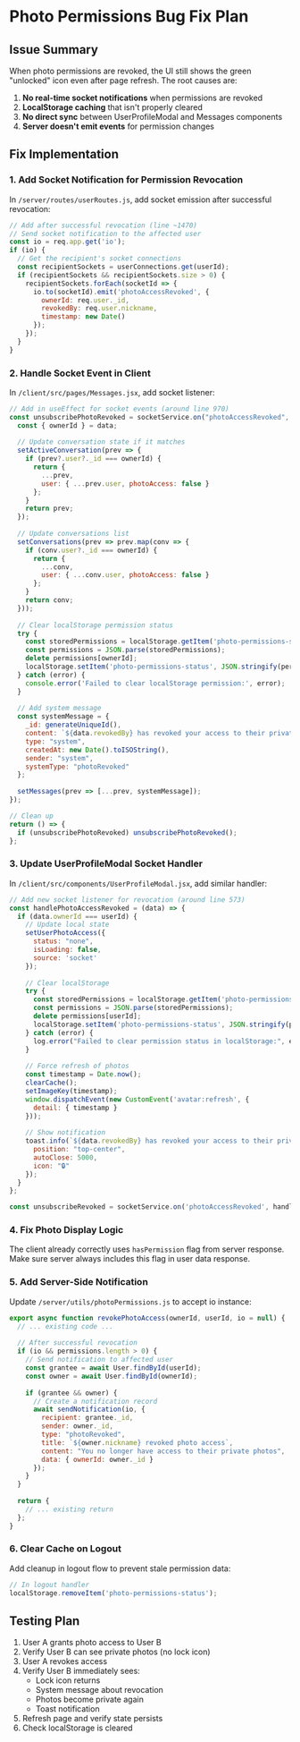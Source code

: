 # Photo Permissions Bug Fix Plan

## Issue Summary
When photo permissions are revoked, the UI still shows the green "unlocked" icon even after page refresh. The root causes are:

1. **No real-time socket notifications** when permissions are revoked
2. **LocalStorage caching** that isn't properly cleared 
3. **No direct sync** between UserProfileModal and Messages components
4. **Server doesn't emit events** for permission changes

## Fix Implementation

### 1. Add Socket Notification for Permission Revocation

In `/server/routes/userRoutes.js`, add socket emission after successful revocation:

```javascript
// Add after successful revocation (line ~1470)
// Send socket notification to the affected user
const io = req.app.get('io');
if (io) {
  // Get the recipient's socket connections
  const recipientSockets = userConnections.get(userId);
  if (recipientSockets && recipientSockets.size > 0) {
    recipientSockets.forEach(socketId => {
      io.to(socketId).emit('photoAccessRevoked', {
        ownerId: req.user._id,
        revokedBy: req.user.nickname,
        timestamp: new Date()
      });
    });
  }
}
```

### 2. Handle Socket Event in Client

In `/client/src/pages/Messages.jsx`, add socket listener:

```javascript
// Add in useEffect for socket events (around line 970)
const unsubscribePhotoRevoked = socketService.on("photoAccessRevoked", (data) => {
  const { ownerId } = data;
  
  // Update conversation state if it matches
  setActiveConversation(prev => {
    if (prev?.user?._id === ownerId) {
      return {
        ...prev,
        user: { ...prev.user, photoAccess: false }
      };
    }
    return prev;
  });
  
  // Update conversations list
  setConversations(prev => prev.map(conv => {
    if (conv.user?._id === ownerId) {
      return {
        ...conv,
        user: { ...conv.user, photoAccess: false }
      };
    }
    return conv;
  }));
  
  // Clear localStorage permission status
  try {
    const storedPermissions = localStorage.getItem('photo-permissions-status') || '{}';
    const permissions = JSON.parse(storedPermissions);
    delete permissions[ownerId];
    localStorage.setItem('photo-permissions-status', JSON.stringify(permissions));
  } catch (error) {
    console.error('Failed to clear localStorage permission:', error);
  }
  
  // Add system message
  const systemMessage = {
    _id: generateUniqueId(),
    content: `${data.revokedBy} has revoked your access to their private photos`,
    type: "system",
    createdAt: new Date().toISOString(),
    sender: "system",
    systemType: "photoRevoked"
  };
  
  setMessages(prev => [...prev, systemMessage]);
});

// Clean up
return () => {
  if (unsubscribePhotoRevoked) unsubscribePhotoRevoked();
};
```

### 3. Update UserProfileModal Socket Handler

In `/client/src/components/UserProfileModal.jsx`, add similar handler:

```javascript
// Add new socket listener for revocation (around line 573)
const handlePhotoAccessRevoked = (data) => {
  if (data.ownerId === userId) {
    // Update local state
    setUserPhotoAccess({
      status: "none",
      isLoading: false,
      source: 'socket'
    });
    
    // Clear localStorage
    try {
      const storedPermissions = localStorage.getItem('photo-permissions-status') || '{}';
      const permissions = JSON.parse(storedPermissions);
      delete permissions[userId];
      localStorage.setItem('photo-permissions-status', JSON.stringify(permissions));
    } catch (error) {
      log.error("Failed to clear permission status in localStorage:", error);
    }
    
    // Force refresh of photos
    const timestamp = Date.now();
    clearCache();
    setImageKey(timestamp);
    window.dispatchEvent(new CustomEvent('avatar:refresh', {
      detail: { timestamp }
    }));
    
    // Show notification
    toast.info(`${data.revokedBy} has revoked your access to their private photos`, {
      position: "top-center",
      autoClose: 5000,
      icon: "🔒"
    });
  }
};

const unsubscribeRevoked = socketService.on('photoAccessRevoked', handlePhotoAccessRevoked);
```

### 4. Fix Photo Display Logic

The client already correctly uses `hasPermission` flag from server response. Make sure server always includes this flag in user data response.

### 5. Add Server-Side Notification

Update `/server/utils/photoPermissions.js` to accept io instance:

```javascript
export async function revokePhotoAccess(ownerId, userId, io = null) {
  // ... existing code ...
  
  // After successful revocation
  if (io && permissions.length > 0) {
    // Send notification to affected user
    const grantee = await User.findById(userId);
    const owner = await User.findById(ownerId);
    
    if (grantee && owner) {
      // Create a notification record
      await sendNotification(io, {
        recipient: grantee._id,
        sender: owner._id,
        type: "photoRevoked",
        title: `${owner.nickname} revoked photo access`,
        content: "You no longer have access to their private photos",
        data: { ownerId: owner._id }
      });
    }
  }
  
  return {
    // ... existing return
  };
}
```

### 6. Clear Cache on Logout

Add cleanup in logout flow to prevent stale permission data:

```javascript
// In logout handler
localStorage.removeItem('photo-permissions-status');
```

## Testing Plan

1. User A grants photo access to User B
2. Verify User B can see private photos (no lock icon)
3. User A revokes access
4. Verify User B immediately sees:
   - Lock icon returns
   - System message about revocation
   - Photos become private again
   - Toast notification
5. Refresh page and verify state persists
6. Check localStorage is cleared